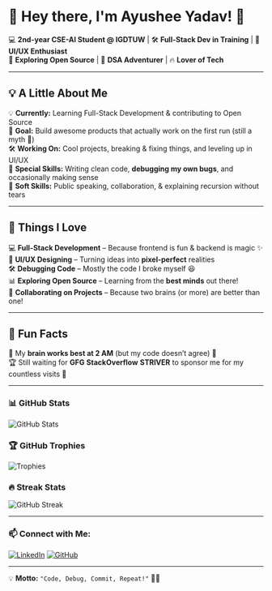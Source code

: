 # 👋 Hey there, I'm Ayushee Yadav! 🚀  

💻 **2nd-year CSE-AI Student @ IGDTUW** | 🛠 **Full-Stack Dev in Training** | 🎨 **UI/UX Enthusiast**  
🌱 **Exploring Open Source** | 🧠 **DSA Adventurer** | 🔥 **Lover of Tech**  

---

## 💡 A Little About Me  
💡 **Currently:** Learning Full-Stack Development & contributing to Open Source  
🎯 **Goal:** Build awesome products that actually work on the first run (still a myth 🤡)  
🛠️ **Working On:** Cool projects, breaking & fixing things, and leveling up in UI/UX  
🧩 **Special Skills:** Writing clean code, **debugging my own bugs**, and occasionally making sense  
🚀 **Soft Skills:** Public speaking, collaboration, & explaining recursion without tears  

---

## 🎨 Things I Love  
💻 **Full-Stack Development** – Because frontend is fun & backend is magic ✨  
🎨 **UI/UX Designing** – Turning ideas into **pixel-perfect** realities  
🛠️ **Debugging Code** – Mostly the code I broke myself 😆  
📊 **Exploring Open Source** – Learning from the **best minds** out there!  
🤝 **Collaborating on Projects** – Because two brains (or more) are better than one!  

---

## 🎯 Fun Facts   
🌙 My **brain works best at 2 AM** (but my code doesn’t agree) 🌚  
🏆 Still waiting for **GFG** **StackOverflow** **STRIVER** to sponsor me for my countless visits 🤣  

---

### 📊 GitHub Stats
![GitHub Stats](https://github-readme-stats.vercel.app/api?username=ayushii89&show_icons=true&theme=radical)
### 🏆 GitHub Trophies
![Trophies](https://github-profile-trophy.vercel.app/?username=ayushii89&theme=onedark)
### 🔥 Streak Stats
![GitHub Streak](https://img.shields.io/badge/dynamic/json?color=red&label=Streak&query=currentStreakLength&url=https://streak-stats.demolab.com/?user=ayushii89)

---
### 📫 Connect with Me:
[![LinkedIn](https://img.shields.io/badge/LinkedIn-blue?style=for-the-badge&logo=linkedin)](https://www.linkedin.com/in/ayushee-yadav/) 
[![GitHub](https://img.shields.io/badge/GitHub-black?style=for-the-badge&logo=github)](https://github.com/ayushii89) 

---
💡 **Motto:** `"Code, Debug, Commit, Repeat!"` 🔄🚀  
